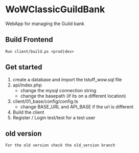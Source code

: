 # WoWClassicGuildBank
WebApp for managing the Guild bank

## Build Frontend
    Run client/build.ps <prod|dev>

## Get started
1. create a database and import the tstuff_wow.sql file
2. api/index.php 
    - change the mysql connection string
    - change the basepath (if its on a different location)
3. client/01_base/config/config.ts
    - change BASE_URL and API_BASE if the url is different
5. Build the client
6. Register / Login 
    test/test for a test user


## old version
    For the old version check the old_version branch


